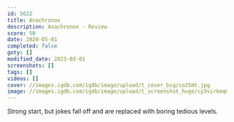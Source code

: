 ```yaml
---
id: 5622
title: Anachronox
description: Anachronox - Review
score: 50
date: 2020-05-01
completed: false
goty: []
modified_date: 2023-03-01
screenshots: []
tags: []
videos: []
cover: //images.igdb.com/igdb/image/upload/t_cover_big/co25mt.jpg
image: //images.igdb.com/igdb/image/upload/t_screenshot_huge/cy3virkmq0uxm09mmjup.jpg
---
```

Strong start, but jokes fall off and are replaced with boring tedious levels.